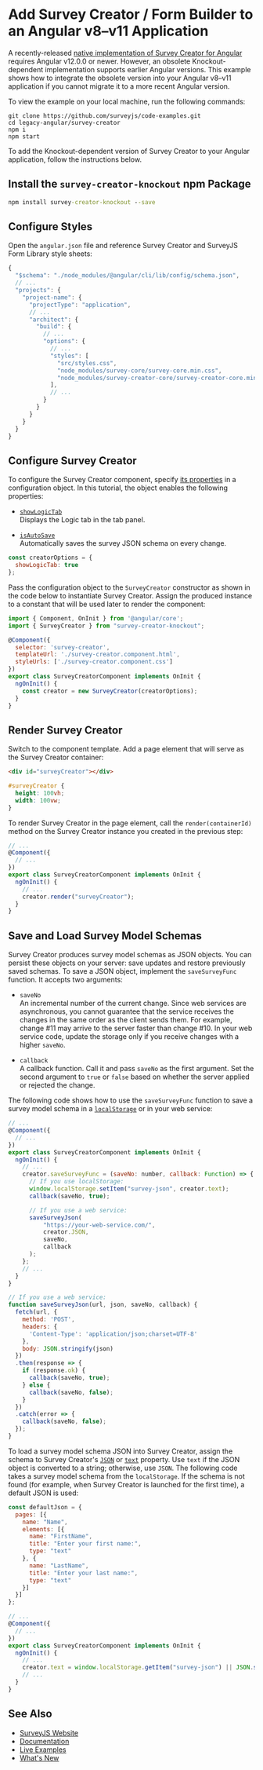 # Add Survey Creator / Form Builder to an Angular v8&ndash;v11 Application

A recently-released [native implementation of Survey Creator for Angular](https://www.npmjs.com/package/survey-creator-angular) requires Angular v12.0.0 or newer. However, an obsolete Knockout-dependent implementation supports earlier Angular versions. This example shows how to integrate the obsolete version into your Angular v8&ndash;v11 application if you cannot migrate it to a more recent Angular version.

To view the example on your local machine, run the following commands:

```
git clone https://github.com/surveyjs/code-examples.git
cd legacy-angular/survey-creator
npm i
npm start
```

To add the Knockout-dependent version of Survey Creator to your Angular application, follow the instructions below. 

## Install the `survey-creator-knockout` npm Package

```cmd
npm install survey-creator-knockout --save
```

## Configure Styles

Open the `angular.json` file and reference Survey Creator and SurveyJS Form Library style sheets:

```js
{
  "$schema": "./node_modules/@angular/cli/lib/config/schema.json",
  // ...
  "projects": {
    "project-name": {
      "projectType": "application",
      // ...
      "architect": {
        "build": {
          // ...
          "options": {
            // ...
            "styles": [
              "src/styles.css",
              "node_modules/survey-core/survey-core.min.css",
              "node_modules/survey-creator-core/survey-creator-core.min.css"
            ],
            // ...
          }
        }
      }
    }
  }
}
```

## Configure Survey Creator

To configure the Survey Creator component, specify [its properties](https://surveyjs.io/Documentation/Survey-Creator?id=ICreatorOptions) in a configuration object. In this tutorial, the object enables the following properties:

- [`showLogicTab`](https://surveyjs.io/Documentation/Survey-Creator?id=ICreatorOptions#showLogicTab)        
Displays the Logic tab in the tab panel.

- [`isAutoSave`](https://surveyjs.io/Documentation/Survey-Creator?id=ICreatorOptions#isAutoSave)        
Automatically saves the survey JSON schema on every change.

```js
const creatorOptions = {
  showLogicTab: true
};
```

Pass the configuration object to the `SurveyCreator` constructor as shown in the code below to instantiate Survey Creator. Assign the produced instance to a constant that will be used later to render the component:

```js
import { Component, OnInit } from '@angular/core';
import { SurveyCreator } from "survey-creator-knockout";

@Component({
  selector: 'survey-creator',
  templateUrl: './survey-creator.component.html',
  styleUrls: ['./survey-creator.component.css']
})
export class SurveyCreatorComponent implements OnInit {
  ngOnInit() {
    const creator = new SurveyCreator(creatorOptions);
  }
}
```

## Render Survey Creator

Switch to the component template. Add a page element that will serve as the Survey Creator container:

```html
<div id="surveyCreator"></div>
```

```css
#surveyCreator {
  height: 100vh;
  width: 100vw;
}
```

To render Survey Creator in the page element, call the `render(containerId)` method on the Survey Creator instance you created in the previous step:

```js
// ...
@Component({
  // ...
})
export class SurveyCreatorComponent implements OnInit {
  ngOnInit() {
    // ...
    creator.render("surveyCreator");
  }
}
```

## Save and Load Survey Model Schemas

Survey Creator produces survey model schemas as JSON objects. You can persist these objects on your server: save updates and restore previously saved schemas. To save a JSON object, implement the `saveSurveyFunc` function. It accepts two arguments:

- `saveNo`      
An incremental number of the current change. Since web services are asynchronous, you cannot guarantee that the service receives the changes in the same order as the client sends them. For example, change #11 may arrive to the server faster than change #10. In your web service code, update the storage only if you receive changes with a higher `saveNo`.

- `callback`        
A callback function. Call it and pass `saveNo` as the first argument. Set the second argument to `true` or `false` based on whether the server applied or rejected the change.

The following code shows how to use the `saveSurveyFunc` function to save a survey model schema in a <a href="https://developer.mozilla.org/en-US/docs/Web/API/Window/localStorage" target="_blank">`localStorage`</a> or in your web service:


```js
// ...
@Component({
  // ...
})
export class SurveyCreatorComponent implements OnInit {
  ngOnInit() {
    // ...
    creator.saveSurveyFunc = (saveNo: number, callback: Function) => { 
      // If you use localStorage:
      window.localStorage.setItem("survey-json", creator.text);
      callback(saveNo, true);

      // If you use a web service:
      saveSurveyJson(
          "https://your-web-service.com/",
          creator.JSON,
          saveNo,
          callback
      );
    };
    // ...
  }
}

// If you use a web service:
function saveSurveyJson(url, json, saveNo, callback) {
  fetch(url, {
    method: 'POST',
    headers: {
      'Content-Type': 'application/json;charset=UTF-8'
    },
    body: JSON.stringify(json)
  })
  .then(response => {
    if (response.ok) {
      callback(saveNo, true);
    } else {
      callback(saveNo, false);
    }
  })
  .catch(error => {
    callback(saveNo, false);
  });
}
```

To load a survey model schema JSON into Survey Creator, assign the schema to Survey Creator's [`JSON`](https://surveyjs.io/Documentation/Survey-Creator?id=surveycreator#JSON) or [`text`](https://surveyjs.io/Documentation/Survey-Creator?id=surveycreator#text) property. Use `text` if the JSON object is converted to a string; otherwise, use `JSON`. The following code takes a survey model schema from the `localStorage`. If the schema is not found (for example, when Survey Creator is launched for the first time), a default JSON is used:


```js
const defaultJson = {
  pages: [{
    name: "Name",
    elements: [{
      name: "FirstName",
      title: "Enter your first name:",
      type: "text"
    }, {
      name: "LastName",
      title: "Enter your last name:",
      type: "text"
    }]
  }]
};

// ...
@Component({
  // ...
})
export class SurveyCreatorComponent implements OnInit {
  ngOnInit() {
    // ...
    creator.text = window.localStorage.getItem("survey-json") || JSON.stringify(defaultJson);
    // ...
  }
}
```

## See Also

- [SurveyJS Website](https://surveyjs.io/)
- [Documentation](https://surveyjs.io/Documentation/Library)
- [Live Examples](https://surveyjs.io/Examples/Library)
- [What's New](https://surveyjs.io/WhatsNew)